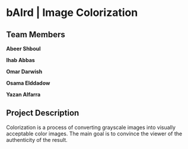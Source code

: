 # bAIrd | Image Colorization

## Team Members

**Abeer Shboul**

**Ihab Abbas**

**Omar Darwish**

**Osama Elddadow**

**Yazan Alfarra**

## Project Description

Colorization is a process of converting grayscale images into visually acceptable color images. The main goal is to convince the viewer of the authenticity of the result.

